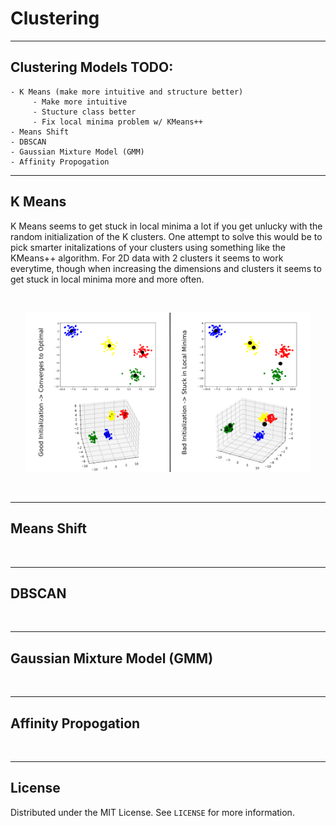 # Clustering 

---

## Clustering Models TODO:
    - K Means (make more intuitive and structure better)
         - Make more intuitive
         - Stucture class better
         - Fix local minima problem w/ KMeans++
    - Means Shift
    - DBSCAN
    - Gaussian Mixture Model (GMM)
    - Affinity Propogation


---

## K Means


K Means seems to get stuck in local minima a lot if you get unlucky with the
random initialization of the K clusters. One attempt to solve this would be to
pick smarter initalizations of your clusters using something like the KMeans++ 
algorithm. For 2D data with 2 clusters it seems to work everytime, though when
increasing the dimensions and clusters it seems to get stuck in local minima 
more and more often. 

<br />

<p align="center">
 <img src="./img/local_minima_example.png" width="90%">
</p>

<br />

---

## Means Shift


<br />


---

## DBSCAN


<br />


---

## Gaussian Mixture Model (GMM)


<br />


---

## Affinity Propogation


<br />


---


<!-- LICENSE -->
## License

Distributed under the MIT License. See `LICENSE` for more information.





